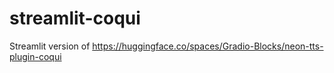 # streamlit-coqui
Streamlit version of https://huggingface.co/spaces/Gradio-Blocks/neon-tts-plugin-coqui
